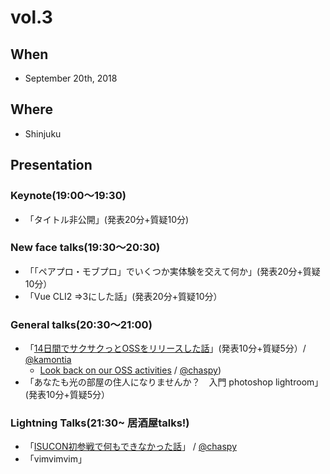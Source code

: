 # vol.3

## When
- September 20th, 2018

## Where
- Shinjuku

## Presentation
### Keynote(19:00〜19:30)
- 「タイトル非公開」(発表20分+質疑10分)

### New face talks(19:30〜20:30)
- 「「ペアプロ・モブプロ」でいくつか実体験を交えて何か」(発表20分+質疑10分）
- 「Vue CLI2 =>3にした話」(発表20分+質疑10分）

### General talks(20:30〜21:00)
- 「[14日間でサクサクっとOSSをリリースした話](https://speakerdeck.com/kamontia/talking-of-releasing-oss-in-14-days)」(発表10分+質疑5分）/ [@kamontia](https://github.com/kamontia)
  - [Look back on our OSS activities](https://speakerdeck.com/chaspy/look-back-on-our-oss-activities) / [@chaspy](https://github.com/chaspy))
- 「あなたも光の部屋の住人になりませんか？　入門 photoshop lightroom」(発表10分+質疑5分）

### Lightning Talks(21:30~ 居酒屋talks!)
- 「[ISUCON初参戦で何もできなかった話](https://speakerdeck.com/chaspy/do-nothing-at-isucon)」 / [@chaspy](https://github.com/chaspy)
- 「vimvimvim」
